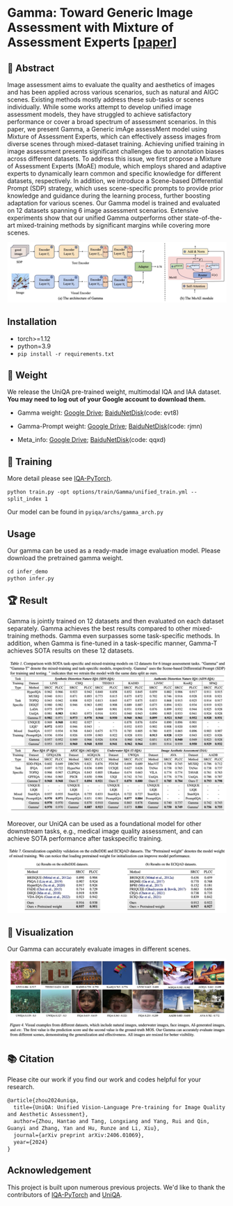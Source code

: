 # Gamma: Toward Generic Image Assessment with Mixture of Assessment Experts [[paper](https://arxiv.org/pdf/2503.06678)]

## :loudspeaker: Abstract

Image assessment aims to evaluate the quality and aesthetics of images and has been applied across various scenarios, such as natural and AIGC scenes. Existing methods mostly address these sub-tasks or scenes individually. While some works attempt to develop unified image assessment models, they have struggled to achieve satisfactory performance or cover a broad spectrum of assessment scenarios. In this paper, we present Gamma, a Generic imAge assessMent model using Mixture of Assessment Experts, which can effectively assess images from diverse scenes through mixed-dataset training. Achieving unified training in image assessment presents significant challenges due to annotation biases across different datasets. To address this issue, we first propose a Mixture of Assessment Experts (MoAE) module, which employs shared and adaptive experts to dynamically learn common and specific knowledge for different datasets, respectively. In addition, we introduce a Scene-based Differential Prompt (SDP) strategy, which uses scene-specific prompts to provide prior knowledge and guidance during the learning process, further boosting adaptation for various scenes. Our Gamma model is trained and evaluated on 12 datasets spanning 6 image assessment scenarios. Extensive experiments show that our unified Gamma outperforms other state-of-the-art mixed-training methods by significant margins while covering more scenes.


<img src="docs/resources/gamma_model.jpg">


## Installation

- torch>=1.12
- python=3.9
- `pip install -r requirements.txt`

## :open_file_folder: Weight
We release the UniQA pre-trained weight, multimodal IQA and IAA dataset.  **You may need to log out of your Google account to download them.**


 - Gamma weight: [Google Drive](https://drive.google.com/file/d/1ng3MNZfjWZjYI3mpLdaRI5zoi6Uk6eKB/view?usp=sharing); 
 [BaiduNetDisk](https://pan.baidu.com/s/1FRWJb-rHBtGLoJx6kWwo8Q?pwd=evt8)(code: evt8)

- Gamma-Prompt weight: [Google Drive](https://drive.google.com/file/d/1d5w7l5ZjGkFYea5HKdZ6kJD6nlHChoC7/view?usp=sharing); 
 [BaiduNetDisk](https://pan.baidu.com/s/1BQlaCga4jcvezXShqf6hRA?pwd=rjmn)(code: rjmn)

 - Meta_info: [Google Drive](https://drive.google.com/file/d/1OYuAqGNL6Hh-XscHo0yQTG9JQxS1o0Jp/view?usp=sharing); 
 [BaiduNetDisk](https://pan.baidu.com/s/1jVljaC0Rr0zcZUfEVIvZ4g?pwd=qqxd)(code: qqxd)

## 🚀 Training
More detail please see [IQA-PyTorch](https://github.com/chaofengc/IQA-PyTorch).
```
python train.py -opt options/train/Gamma/unified_train.yml --split_index 1
```

Our model can be found in `pyiqa/archs/gamma_arch.py`

## Usage

Our gamma can be used as a ready-made image evaluation model. Please download the pretrained gamma weight.
```
cd infer_demo
python infer.py
```


## :trophy: Result

Gamma is jointly trained on 12 datasets and then evaluated on each dataset separately. Gamma achieves the best results compared to other mixed-training methods. Gamma even surpasses some task-specific methods. In addition, when Gamma is fine-tuned in a task-specific manner, Gamma-T achieves SOTA results on these 12 datasets.


<img src="docs/resources/gamma_result.jpg">


Moreover, our UniQA can be used as a foundational model for other downstream tasks, e.g., medical image quality
assessment, and can achieve SOTA performance after taskspecific training. 

<img src="docs/resources/gamma_result_generalize.jpg">

## 🎡 Visualization

Our Gamma can accurately evaluate images in different scenes.

<img src="docs/resources/gamma_vis.jpg">


## 📚  Citation
Please cite our work if you find our work and codes helpful for your research.
```
@article{zhou2024uniqa,
  title={UniQA: Unified Vision-Language Pre-training for Image Quality and Aesthetic Assessment},
  author={Zhou, Hantao and Tang, Longxiang and Yang, Rui and Qin, Guanyi and Zhang, Yan and Hu, Runze and Li, Xiu},
  journal={arXiv preprint arXiv:2406.01069},
  year={2024}
}
```

## Acknowledgement

This project is built upon numerous previous projects. We'd like to thank the contributors of [IQA-PyTorch](https://github.com/chaofengc/IQA-PyTorch) and [UniQA](https://github.com/zht8506/UniQA).

